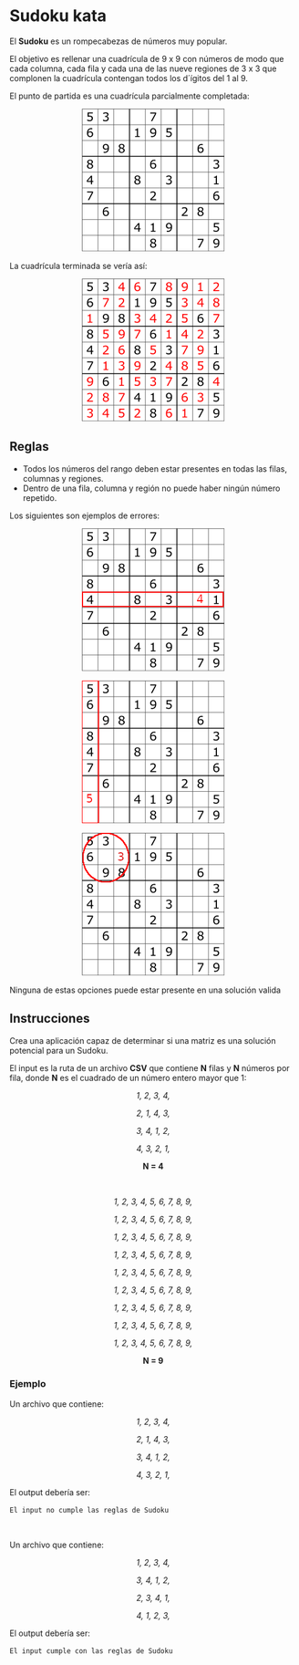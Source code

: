 # Sudoku kata

El **Sudoku** es un rompecabezas de números muy popular.

El objetivo es rellenar una cuadrícula de 9 x 9 con números de modo que cada columna, cada fila y cada una de las nueve regiones de 3 x 3 que complonen la cuadrícula contengan todos los d´ígitos del 1 al 9.

El punto de partida es una cuadrícula parcialmente completada:
<p align="center">
    <img src="_images/sudoku.png" alt="Tablero de sudoku parcialmente completado"/>
</p>

La cuadrícula terminada se vería así:
<p align="center">
    <img src="_images/sudoku_final.png" alt="Tablero de sudoku completado"/>
</p>

## Reglas
- Todos los números del rango deben estar presentes en todas las filas, columnas y regiones.
- Dentro de una fila, columna y región no puede haber ningún número repetido.

Los siguientes son ejemplos de errores:
<p align="center">
    <img src="_images/sudoku_error_1.png" alt="Error al añadir un número repetido en una fila"/>
</p>
<p align="center">
    <img src="_images/sudoku_error_2.png" alt="Error al añadir un número repetido en una columna"/>
</p>
<p align="center">
    <img src="_images/sudoku_error_3.png" alt="Error al añadir un número repetido en una región"/>
</p>
Ninguna de estas opciones puede estar presente en una solución valida

## Instrucciones
Crea una aplicación capaz de determinar si una matriz es una solución potencial para un Sudoku.

El input es la ruta de un archivo **CSV** que contiene **N** filas y **N** números por fila, donde **N** es el cuadrado de un número entero mayor que 1:

<p align="center">
   <em>1, 2, 3, 4,</em>
</p>
<p align="center">
   <em>2, 1, 4, 3,</em>
</p>
<p align="center">
   <em>3, 4, 1, 2,</em>
</p>
<p align="center">
   <em>4, 3, 2, 1,</em>
</p>
<p align="center">
<b>N = 4</b>
</p>

</br>

<p align="center">
   <em>1, 2, 3, 4, 5, 6, 7, 8, 9,</em>
</p>
<p align="center">
   <em>1, 2, 3, 4, 5, 6, 7, 8, 9,</em>
</p>
<p align="center">
   <em>1, 2, 3, 4, 5, 6, 7, 8, 9,</em>
</p>
<p align="center">
   <em>1, 2, 3, 4, 5, 6, 7, 8, 9,</em>
</p>
<p align="center">
   <em>1, 2, 3, 4, 5, 6, 7, 8, 9,</em>
</p>
<p align="center">
   <em>1, 2, 3, 4, 5, 6, 7, 8, 9,</em>
</p>
<p align="center">
   <em>1, 2, 3, 4, 5, 6, 7, 8, 9,</em>
</p>
<p align="center">
   <em>1, 2, 3, 4, 5, 6, 7, 8, 9,</em>
</p>
<p align="center">
   <em>1, 2, 3, 4, 5, 6, 7, 8, 9,</em>
</p>
<p align="center">
<b>N = 9</b>
</p>

### Ejemplo

Un archivo que contiene:
<p align="center">
   <em>1, 2, 3, 4,</em>
</p>
<p align="center">
   <em>2, 1, 4, 3,</em>
</p>
<p align="center">
   <em>3, 4, 1, 2,</em>
</p>
<p align="center">
   <em>4, 3, 2, 1,</em>
</p>

El output debería ser:

```
El input no cumple las reglas de Sudoku
```
</br>

Un archivo que contiene:
<p align="center">
   <em>1, 2, 3, 4,</em>
</p>
<p align="center">
   <em>3, 4, 1, 2,</em>
</p>
<p align="center">
   <em>2, 3, 4, 1,</em>
</p>
<p align="center">
   <em>4, 1, 2, 3,</em>
</p>

El output debería ser:

```
El input cumple con las reglas de Sudoku
```